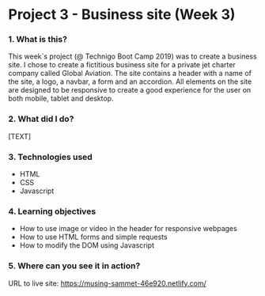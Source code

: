 # Project 3 - Business site (Week 3)

### 1. What is this?

This week´s project (@ Technigo Boot Camp 2019) was to create a business site. I chose to create a fictitious business site for a private jet charter company called Global Aviation. The site contains a header with a name of the site, a logo, a navbar, a form and an accordion. All elements on the site are designed to be responsive to create a good experience for the user on both mobile, tablet and desktop.

### 2. What did I do?

[TEXT]

### 3. Technologies used

- HTML
- CSS
- Javascript

### 4. Learning objectives

- How to use image or video in the header for responsive webpages
- How to use HTML forms and simple requests
- How to modify the DOM using Javascript

### 5. Where can you see it in action?

URL to live site: https://musing-sammet-46e920.netlify.com/